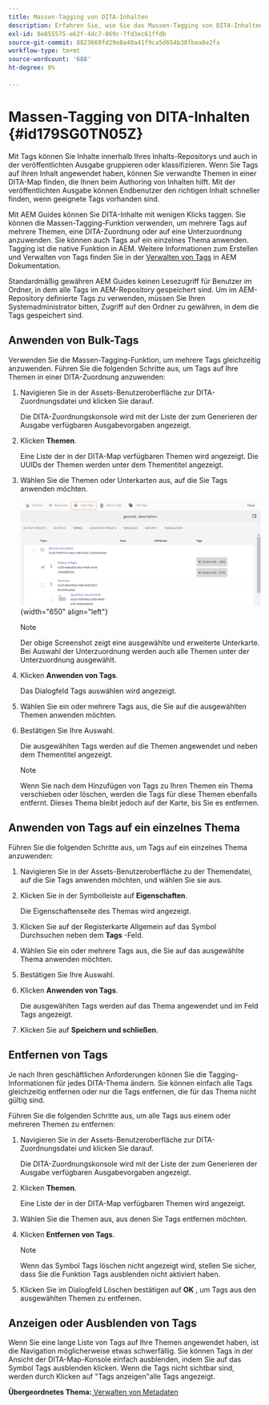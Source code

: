 ```yaml
---
title: Massen-Tagging von DITA-Inhalten
description: Erfahren Sie, wie Sie das Massen-Tagging von DITA-Inhalten durchführen.
exl-id: 0e855575-e62f-4dc7-869c-7fd3ec61ffdb
source-git-commit: 8823669fd29e8a40a41f9ca5d654b38fbea8e2fa
workflow-type: tm+mt
source-wordcount: '688'
ht-degree: 0%

---
```


# Massen-Tagging von DITA-Inhalten {#id179SG0TN05Z}

Mit Tags können Sie Inhalte innerhalb Ihres Inhalts-Repositorys und auch in der veröffentlichten Ausgabe gruppieren oder klassifizieren. Wenn Sie Tags auf Ihren Inhalt angewendet haben, können Sie verwandte Themen in einer DITA-Map finden, die Ihnen beim Authoring von Inhalten hilft. Mit der veröffentlichten Ausgabe können Endbenutzer den richtigen Inhalt schneller finden, wenn geeignete Tags vorhanden sind.

Mit AEM Guides können Sie DITA-Inhalte mit wenigen Klicks taggen. Sie können die Massen-Tagging-Funktion verwenden, um mehrere Tags auf mehrere Themen, eine DITA-Zuordnung oder auf eine Unterzuordnung anzuwenden. Sie können auch Tags auf ein einzelnes Thema anwenden. Tagging ist die native Funktion in AEM. Weitere Informationen zum Erstellen und Verwalten von Tags finden Sie in der [Verwalten von Tags](https://experienceleague.adobe.com/docs/experience-manager-cloud-service/sites/authoring/features/tags.html?lang=en) in AEM Dokumentation.

Standardmäßig gewähren AEM Guides keinen Lesezugriff für Benutzer im Ordner, in dem alle Tags im AEM-Repository gespeichert sind. Um im AEM-Repository definierte Tags zu verwenden, müssen Sie Ihren Systemadministrator bitten, Zugriff auf den Ordner zu gewähren, in dem die Tags gespeichert sind.

## Anwenden von Bulk-Tags

Verwenden Sie die Massen-Tagging-Funktion, um mehrere Tags gleichzeitig anzuwenden. Führen Sie die folgenden Schritte aus, um Tags auf Ihre Themen in einer DITA-Zuordnung anzuwenden:

1. Navigieren Sie in der Assets-Benutzeroberfläche zur DITA-Zuordnungsdatei und klicken Sie darauf.

   Die DITA-Zuordnungskonsole wird mit der Liste der zum Generieren der Ausgabe verfügbaren Ausgabevorgaben angezeigt.

1. Klicken **Themen**.

   Eine Liste der in der DITA-Map verfügbaren Themen wird angezeigt. Die UUIDs der Themen werden unter dem Thementitel angezeigt.

1. Wählen Sie die Themen oder Unterkarten aus, auf die Sie Tags anwenden möchten.

   ![](images/apply-tags-uuid.png){width="650" align="left"}


   >[!NOTE]
   >
   > Der obige Screenshot zeigt eine ausgewählte und erweiterte Unterkarte. Bei Auswahl der Unterzuordnung werden auch alle Themen unter der Unterzuordnung ausgewählt.

1. Klicken **Anwenden von Tags**.

   Das Dialogfeld Tags auswählen wird angezeigt.

1. Wählen Sie ein oder mehrere Tags aus, die Sie auf die ausgewählten Themen anwenden möchten.

1. Bestätigen Sie Ihre Auswahl.

   Die ausgewählten Tags werden auf die Themen angewendet und neben dem Thementitel angezeigt.

   >[!NOTE]
   >
   > Wenn Sie nach dem Hinzufügen von Tags zu Ihren Themen ein Thema verschieben oder löschen, werden die Tags für diese Themen ebenfalls entfernt. Dieses Thema bleibt jedoch auf der Karte, bis Sie es entfernen.


## Anwenden von Tags auf ein einzelnes Thema

Führen Sie die folgenden Schritte aus, um Tags auf ein einzelnes Thema anzuwenden:

1. Navigieren Sie in der Assets-Benutzeroberfläche zu der Themendatei, auf die Sie Tags anwenden möchten, und wählen Sie sie aus.

1. Klicken Sie in der Symbolleiste auf **Eigenschaften**.

   Die Eigenschaftenseite des Themas wird angezeigt.

1. Klicken Sie auf der Registerkarte Allgemein auf das Symbol Durchsuchen neben dem **Tags** -Feld.

1. Wählen Sie ein oder mehrere Tags aus, die Sie auf das ausgewählte Thema anwenden möchten.

1. Bestätigen Sie Ihre Auswahl.

1. Klicken **Anwenden von Tags**.

   Die ausgewählten Tags werden auf das Thema angewendet und im Feld Tags angezeigt.

1. Klicken Sie auf **Speichern und schließen**.


## Entfernen von Tags

Je nach Ihren geschäftlichen Anforderungen können Sie die Tagging-Informationen für jedes DITA-Thema ändern. Sie können einfach alle Tags gleichzeitig entfernen oder nur die Tags entfernen, die für das Thema nicht gültig sind.

Führen Sie die folgenden Schritte aus, um alle Tags aus einem oder mehreren Themen zu entfernen:

1. Navigieren Sie in der Assets-Benutzeroberfläche zur DITA-Zuordnungsdatei und klicken Sie darauf.

   Die DITA-Zuordnungskonsole wird mit der Liste der zum Generieren der Ausgabe verfügbaren Ausgabevorgaben angezeigt.

1. Klicken **Themen**.

   Eine Liste der in der DITA-Map verfügbaren Themen wird angezeigt.

1. Wählen Sie die Themen aus, aus denen Sie Tags entfernen möchten.

1. Klicken **Entfernen von Tags**.

   >[!NOTE]
   >
   > Wenn das Symbol Tags löschen nicht angezeigt wird, stellen Sie sicher, dass Sie die Funktion Tags ausblenden nicht aktiviert haben.

1. Klicken Sie im Dialogfeld Löschen bestätigen auf **OK** , um Tags aus den ausgewählten Themen zu entfernen.


## Anzeigen oder Ausblenden von Tags

Wenn Sie eine lange Liste von Tags auf Ihre Themen angewendet haben, ist die Navigation möglicherweise etwas schwerfällig. Sie können Tags in der Ansicht der DITA-Map-Konsole einfach ausblenden, indem Sie auf das Symbol Tags ausblenden klicken. Wenn die Tags nicht sichtbar sind, werden durch Klicken auf &quot;Tags anzeigen&quot;alle Tags angezeigt.

**Übergeordnetes Thema:**[ Verwalten von Metadaten](manage-metadata.md)
